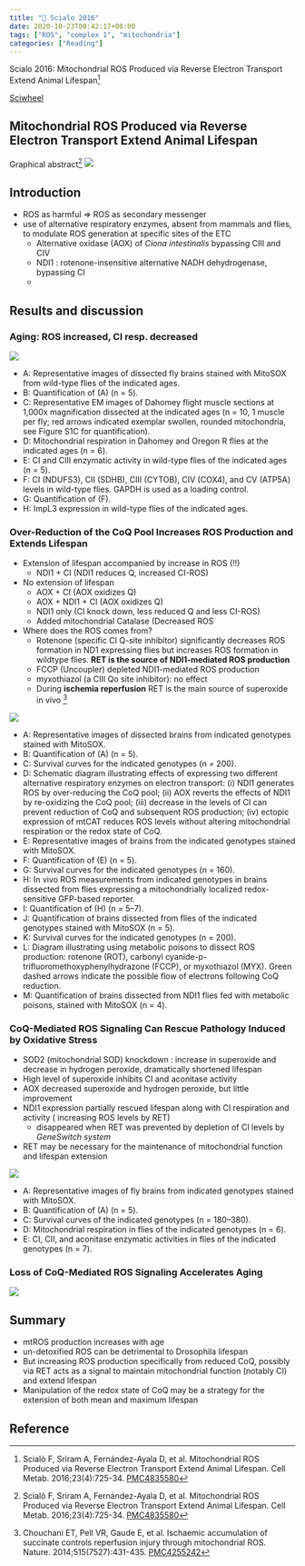 ```yaml
---
title: "📝 Scialo 2016"
date: 2020-10-23T00:42:17+08:00
tags: ["ROS", "complex 1", "mitochondria"]
categories: ["Reading"]
---
```


Scialo 2016: Mitochondrial ROS Produced via Reverse Electron Transport Extend Animal Lifespan[^Scialo2016]

[Sciwheel](https://sciwheel.com/work/#/items/1376463)

<!--more-->

## Mitochondrial ROS Produced via Reverse Electron Transport Extend Animal Lifespan

Graphical abstract[^Scialo2016]
![](https://els-jbs-prod-cdn.literatumonline.com/cms/attachment/c9396c09-532a-42b8-9452-25208213af1c/fx1_lrg.jpg)

## Introduction

* ROS as harmful => ROS as secondary messenger
* use of alternative respiratory enzymes, absent from mammals and flies, to modulate ROS generation at specific sites of the ETC
    * Alternative oxidase (AOX) of *Ciona intestinalis* bypassing CIII and CIV
    * NDI1 : rotenone-insensitive alternative NADH dehydrogenase, bypassing CI
    *
## Results and discussion
### Aging: ROS increased, CI resp. decreased

![](https://els-jbs-prod-cdn.literatumonline.com/cms/attachment/6d88352a-d724-4663-b61f-bd0b33a45658/gr1_lrg.jpg)

* A: Representative images of dissected fly brains stained with MitoSOX from wild-type flies of the indicated ages.
* B: Quantification of (A) (n = 5).
* C: Representative EM images of Dahomey flight muscle sections at 1,000x magnification dissected at the indicated ages (n = 10, 1 muscle per fly; red arrows indicated exemplar swollen, rounded mitochondria, see Figure S1C for quantification).
* D: Mitochondrial respiration in Dahomey and Oregon R flies at the indicated ages (n = 6).
* E: CI and CIII enzymatic activity in wild-type flies of the indicated ages (n = 5).
* F: CI (NDUFS3), CII (SDHB), CIII (CYTOB), CIV (COX4), and CV (ATP5A) levels in wild-type flies. GAPDH is used as a loading control.
* G: Quantification of (F).
* H: ImpL3 expression in wild-type flies of the indicated ages.


### Over-Reduction of the CoQ Pool Increases ROS Production and Extends Lifespan
* Extension of lifespan accompanied by increase in ROS (!!)
    * NDI1 + CI (NDI1 reduces Q, increased CI-ROS)
* No extension of lifespan
    * AOX + CI (AOX oxidizes Q)
    * AOX + NDI1 + CI (AOX oxidizes Q)
    * NDI1 only (CI knock down, less reduced Q and less CI-ROS)
    * Added mitochondrial Catalase (Decreased ROS
* Where does the ROS comes from?
    * Rotenone (specific CI Q-site inhibitor) significantly decreases ROS formation in ND1 expressing flies but increases ROS formation in wildtype flies. **RET is the source of NDI1-mediated ROS production**
    * FCCP (Uncoupler) depleted NDI1-mediated ROS production
    * myxothiazol (a CIII Qo site inhibitor): no effect
    * During **ischemia reperfusion** RET is the main source of superoxide in vivo [^Chouchani2014]

![](https://els-jbs-prod-cdn.literatumonline.com/cms/attachment/6f46fe3b-89d5-488f-9b17-b4a7e123ea48/gr2_lrg.jpg)
* A: Representative images of dissected brains from indicated genotypes stained with MitoSOX.
* B: Quantification of (A) (n = 5).
* C: Survival curves for the indicated genotypes (n = 200).
* D: Schematic diagram illustrating effects of expressing two different alternative respiratory enzymes on electron transport: (i) NDI1 generates ROS by over-reducing the CoQ pool; (ii) AOX reverts the effects of NDI1 by re-oxidizing the CoQ pool; (iii) decrease in the levels of CI can prevent reduction of CoQ and subsequent ROS production; (iv) ectopic expression of mtCAT reduces ROS levels without altering mitochondrial respiration or the redox state of CoQ.
* E: Representative images of brains from the indicated genotypes stained with MitoSOX.
* F: Quantification of (E) (n = 5).
* G: Survival curves for the indicated genotypes (n = 160).
* H: In vivo ROS measurements from indicated genotypes in brains dissected from flies expressing a mitochondrially localized redox-sensitive GFP-based reporter.
* I: Quantification of (H) (n = 5–7).
* J: Quantification of brains dissected from flies of the indicated genotypes stained with MitoSOX (n = 5).
* K: Survival curves for the indicated genotypes (n = 200).
* L: Diagram illustrating using metabolic poisons to dissect ROS production: rotenone (ROT), carbonyl cyanide-p-trifluoromethoxyphenylhydrazone (FCCP), or myxothiazol (MYX). Green dashed arrows indicate the possible flow of electrons following CoQ reduction.
* M: Quantification of brains dissected from NDI1 flies fed with metabolic poisons, stained with MitoSOX (n = 4).


### CoQ-Mediated ROS Signaling Can Rescue Pathology Induced by Oxidative Stress

* SOD2 (mitochondrial SOD) knockdown : increase in superoxide and decrease in hydrogen peroxide, dramatically shortened lifespan
* High level of superoxide inhibits CI and aconitase activity
* AOX decreased superoxide and hydrogen peroxide, but little improvement
* NDI1 expression partially rescued lifespan along with CI respiration and activity ( increasing ROS levels by RET)
    * disappeared when RET was prevented by depletion of CI levels by *GeneSwitch system*
* RET may be necessary for the maintenance of mitochondrial function and lifespan extension

![](https://els-jbs-prod-cdn.literatumonline.com/cms/attachment/77bb0397-c807-4dc2-bb63-cba25b5733d7/gr3_lrg.jpg)
* A: Representative images of fly brains from indicated genotypes stained with MitoSOX.
* B: Quantification of (A) (n = 5).
* C: Survival curves of the indicated genotypes (n = 180–380).
* D: Mitochondrial respiration in flies of the indicated genotypes (n = 6).
* E: CI, CII, and aconitase enzymatic activities in flies of the indicated genotypes (n = 7).

### Loss of CoQ-Mediated ROS Signaling Accelerates Aging

![](https://els-jbs-prod-cdn.literatumonline.com/cms/attachment/eb612782-1e7c-46c9-8b83-1b9b7ebfb2f4/gr4_lrg.jpg)

## Summary
* mtROS production increases with age
* un-detoxified ROS can be detrimental to Drosophila lifespan
* But increasing ROS production specifically from reduced CoQ, possibly via RET acts as a signal to maintain mitochondrial function (notably CI) and extend lifespan
* Manipulation of the redox state of CoQ may be a strategy for the extension of both mean and maximum lifespan

## Reference
[^Scialo2016]: Scialò F, Sriram A, Fernández-Ayala D, et al. Mitochondrial ROS Produced via Reverse Electron Transport Extend Animal Lifespan. Cell Metab. 2016;23(4):725-34. [PMC4835580](http://www.ncbi.nlm.nih.gov/pmc/articles/PMC4835580)

[^Chouchani2014]: Chouchani ET, Pell VR, Gaude E, et al. Ischaemic accumulation of succinate controls reperfusion injury through mitochondrial ROS. Nature. 2014;515(7527):431-435. [PMC4255242](https://www.ncbi.nlm.nih.gov/pmc/articles/PMC4255242/)

